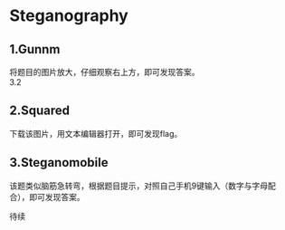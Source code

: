 # Steganography
## 1.Gunnm
将题目的图片放大，仔细观察右上方，即可发现答案。<br>
3.2<br>
## 2.Squared
下载该图片，用文本编辑器打开，即可发现flag。

## 3.Steganomobile
该题类似脑筋急转弯，根据题目提示，对照自己手机9键输入（数字与字母配合），即可发现答案。

待续